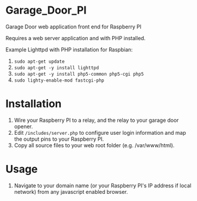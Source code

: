# Garage_Door_PI

Garage Door web application front end for Raspberry PI

Requires a web server application and with PHP installed.

Example Lighttpd with PHP installation for Raspbian:
1. `sudo apt-get update`
2. `sudo apt-get -y install lighttpd`
3. `sudo apt-get -y install php5-common php5-cgi php5`
4. `sudo lighty-enable-mod fastcgi-php`

# Installation
1. Wire your Raspberry PI to a relay, and the relay to your garage door opener.
2. Edit `/includes/server.php` to configure user login information and map the output pins to your Raspberry PI.
3. Copy all source files to your web root folder (e.g. /var/www/html).

# Usage
1. Navigate to your domain name (or your Raspberry PI's IP address if local network) from any javascript enabled browser.
